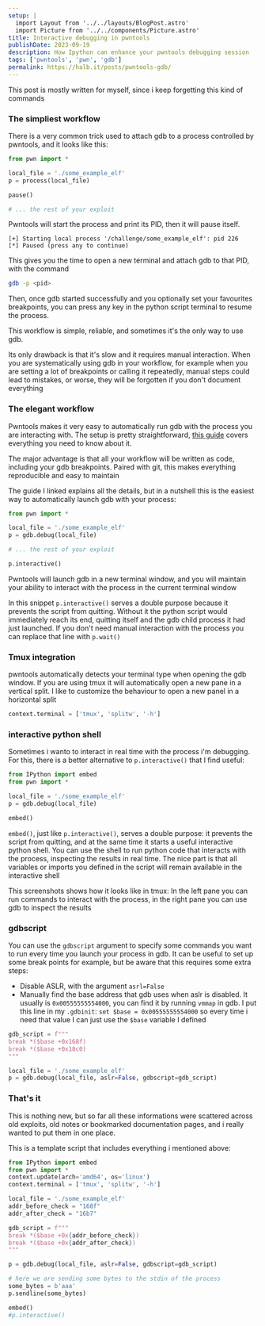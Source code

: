 ```yaml
---
setup: |
  import Layout from '../../layouts/BlogPost.astro'
  import Picture from '../../components/Picture.astro'
title: Interactive debugging in pwntools
publishDate: 2023-09-19
description: How Ipython can enhance your pwntools debugging session
tags: ['pwntools', 'pwn', 'gdb']
permalink: https://halb.it/posts/pwntools-gdb/
---
```


This post is mostly written for myself, since i keep forgetting this kind of commands

### The simpliest workflow

There is a very common trick used to attach gdb to a process controlled by pwntools, and it looks like this:

```python
from pwn import *

local_file = './some_example_elf'
p = process(local_file)

pause()

# ... the rest of your exploit
```

Pwntools will start the process and print its PID, then it will pause itself.
```
[+] Starting local process '/challenge/some_example_elf': pid 226
[*] Paused (press any to continue)
```

This gives you the time to open a new terminal and attach gdb to that PID, with the command

```bash
gdb -p <pid>
```

Then, once gdb started successfully and you optionally set your favourites breakpoints, you can press any key in the python script terminal to resume the process.

This workflow is simple, reliable, and sometimes it's the only way to use gdb.

Its only drawback is that it's slow and it requires manual interaction.
When you are systematically using gdb in your workflow, for example when you are setting a lot of breakpoints or calling it repeatedly, manual steps could lead to mistakes, or worse, they will be forgotten if you don't document everything

### The elegant workflow

Pwntools makes it very easy to automatically run gdb with the process you are interacting with.
The setup is pretty straightforward, [this guide](https://github.com/Gallopsled/pwntools-tutorial/blob/master/debugging.md) covers everything you need to know about it.

The major advantage is that all your workflow will be written as code, including your gdb breakpoints. Paired with git, this makes everything reproducible and easy to maintain

The guide I linked explains all the details, but in a nutshell this is the easiest way to automatically launch gdb with your process:


```python
from pwn import *

local_file = './some_example_elf'
p = gdb.debug(local_file)

# ... the rest of your exploit

p.interactive()
```
Pwntools will launch gdb in a new terminal window, and you will maintain your ability to interact with the process in the current terminal window

In this snippet `p.interactive()` serves a double purpose because it prevents the script from quitting.
Without it the python script would immediately reach its end, quitting itself and the 
gdb child process it had just launched.
If you don't need manual interaction with the process you can replace that line with `p.wait()`

### Tmux integration

pwntools automatically detects your terminal type when opening the gdb window.
If you are using tmux it will automatically open a new pane in a vertical split.
I like to customize the behaviour to open a new panel in a horizontal split

```python
context.terminal = ['tmux', 'splitw', '-h']
```

### interactive python shell

Sometimes i wanto to interact in real time with the process i'm debugging.
For this, there is a better alternative to 
`p.interactive()` that I find useful:


```python
from IPython import embed
from pwn import *

local_file = './some_example_elf'
p = gdb.debug(local_file)

embed()

```

`embed()`, just like `p.interactive()`, serves a double purpose:
it prevents the script from quitting, and at the same time it starts a useful 
interactive python shell.
You can use the shell to run python code that interacts with the process, inspecting the results in real time.
The nice part is that all variables or imports you defined in the script will remain available in the interactive shell

This screenshots shows how it looks like in tmux:
In the left pane you can run commands to interact with the process,
in the right pane you can use gdb to inspect the results

<Picture src="gdb-tips" height={450} alt="Screenshot of a tmux terminal split vertically into two panes. The pane on the left is an interactive python shell. It has received the input: p.send(bytearray(key)). The pane on the right is a gdb session whth the gef plugin enabled. You can see registers, stack and current instruction for a process called ./babyrev_level6.0. The program is about to run a call to glibc readline" />

### gdbscript

You can use the `gdbscript` argument to specify some commands you want to run
every time you launch your process in gdb.
It can be useful to set up some break points for example, but be aware that this requires
some extra steps:

- Disable ASLR, with the argument `asrl=False`
- Manually find the base address that gdb uses when aslr is disabled.
  It usually is `0x00555555554000`, you can find it by running `vmmap` in gdb.
  I put this line in my `.gdbinit`:  `set $base = 0x00555555554000`
  so every time i need that value I can just use the `$base` variable I defined
 

```python
gdb_script = f"""
break *($base +0x168f)
break *($base +0x18c0)
"""

local_file = './some_example_elf'
p = gdb.debug(local_file, aslr=False, gdbscript=gdb_script)

```


### That's it

This is nothing new, but so far all these informations were scattered across old exploits, old notes or bookmarked documentation pages, and i really wanted to put them in one place.

This is a template script that includes everything i mentioned above:

```python
from IPython import embed
from pwn import *
context.update(arch='amd64', os='linux')
context.terminal = ['tmux', 'splitw', '-h']

local_file = './some_example_elf'
addr_before_check = "168f"
addr_after_check = "16b7"

gdb_script = f"""
break *($base +0x{addr_before_check})
break *($base +0x{addr_after_check})
"""

p = gdb.debug(local_file, aslr=False, gdbscript=gdb_script)

# here we are sending some bytes to the stdin of the process
some_bytes = b'aaa'
p.sendline(some_bytes)

embed()
#p.interactive()

```










